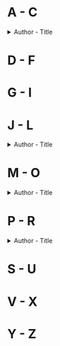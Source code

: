 # A - C
<details> 
<summary>Author - Title</summary>

* [Angela Hui - Takeaway: Stories from a Childhood Behind the Counter](https://github.com/chyneyee/ReadingJournal/blob/main/Autobiography-Biography/Takeaway-Angela_Hui.md)
* [Anna LeBaron - The Polygamist's Daughter: A Memoir](https://github.com/chyneyee/ReadingJournal/blob/main/Autobiography-Biography/The_Polygamist's_Daughter-Anna_LeBaron.md)
* [Anna Qu - Made in China: A Memoir of Love and Labour](https://github.com/chyneyee/ReadingJournal/blob/main/Autobiography-Biography/Made_in_China-Anna_Qu.md)
* [Annika Cleeve - Mattress Actress](https://github.com/chyneyee/ReadingJournal/blob/main/Autobiography-Biography/Mattress_Actress_Annika_Cleeve.md)
* [Benjamin Law - The Family Law](https://github.com/chyneyee/ReadingJournal/blob/main/Autobiography-Biography/The_Family_Law-Benjamin_Law.md)
    
</details>  

# D - F

# G - I

# J - L
<details>
  <summary>Author - Title</summary>
  
  * [Jung Chang - Wild Swans](https://github.com/chyneyee/ReadingJournal/tree/25d6823f57d7c359fb4c2fee6e7c162f51308cdf/Autobiography-Biography/Wild_Swans-Jung_Chang)
 
</details>  

# M - O
<details>
  <summary>Author - Title</summary>

  * [Martin Booth - Gweilo: A Memoir of a Hong Kong Childhood - Martin Booth](https://github.com/chyneyee/ReadingJournal/blob/main/Autobiography-Biography/Gweilo_A_Memoir_of_a_Hong_Kong_Childhood-Martin_Booth.md)
  * [Michelle Williams - Down Among the Dead Men: A Year in the Life of a Mortuary Technician](https://github.com/chyneyee/ReadingJournal/blob/main/Autobiography-Biography/Down_Among_the_Dead_Men-Michelle_Williams.md)
 
</details>  

# P - R
<details>
  <summary>Author - Title</summary>
  
  * [Rebecca Quin - Becky Lynch: The Man: Not Your Average Average Girl](https://github.com/chyneyee/ReadingJournal/blob/main/Autobiography-Biography/Not_Your_Average_Average_Girl-Rebecca_Quin.md)
 
</details> 

# S - U

# V - X

# Y - Z
